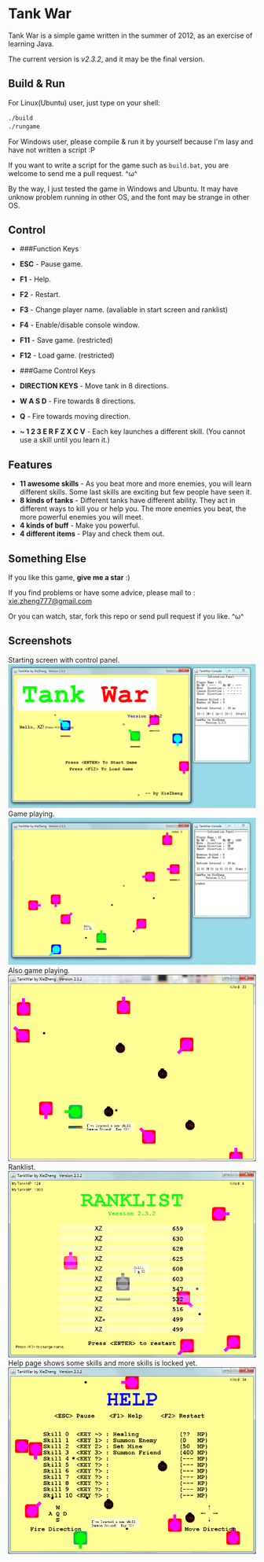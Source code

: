 Tank War
==================
Tank War is a simple game written in the summer of 2012, as an exercise of learning Java.

The current version is _v2.3.2_, and it may be the final version.
  
Build & Run
-----------
For Linux(Ubuntu) user, just type on your shell:
```sh
./build
./rungame
```
For Windows user, please compile & run it by yourself because I'm lasy and have not written a script :P

If you want to write a script for the game such as `build.bat`, you are welcome to send me a pull request. ^ω^

By the way, I just tested the game in Windows and Ubuntu. It may have unknow problem running in other OS, and the font may be strange in other OS.

Control
-------
* ###Function Keys
 * **ESC** - Pause game.
 * **F1** - Help.
 * **F2** - Restart.
 * **F3** - Change player name. (avaliable in start screen and ranklist)
 * **F4** - Enable/disable console window.
 * **F11** - Save game. (restricted)
 * **F12** - Load game. (restricted)

* ###Game Control Keys
 * **DIRECTION KEYS** - Move tank in 8 directions.
 * **W A S D** - Fire towards 8 directions.
 * **Q** - Fire towards moving direction.
 * **~ 1 2 3 E R F Z X C V** - Each key launches a different skill. (You cannot use a skill until you learn it.)

Features
--------
* **11 awesome skills** - As you beat more and more enemies, you will learn different skills. Some last skills are exciting but few people have seen it.
* **8 kinds of tanks** - Different tanks have different ability. They act in different ways to kill you or help you. The more enemies you beat, the more powerful enemies you will meet.
* **4 kinds of buff** - Make you powerful.
* **4 different items** - Play and check them out.
 
Something Else
--------------
If you like this game, **give me a star** :)
 
If you find problems or have some advice, please mail to : xie.zheng777@gmail.com

Or you can watch, star, fork this repo or send pull request if you like. ^ω^

Screenshots
-----------
Starting screen with control panel.  
![start screen](/screenshot/1.png)  
Game playing.  
![start screen](/screenshot/2.png)  
Also game playing.  
![start screen](/screenshot/4.png)  
Ranklist.  
![start screen](/screenshot/3.png)  
Help page shows some skills and more skills is locked yet.
![start screen](/screenshot/5.png)  


